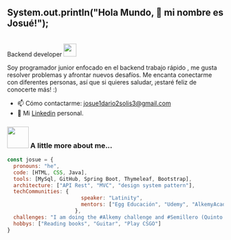 
<h2>System.out.println("Hola Mundo, 👋 mi nombre es Josué!");</h2>

<p></br>Backend developer <img src="https://media.giphy.com/media/WUlplcMpOCEmTGBtBW/giphy.gif" width="30"> 
</em></p>

Soy programador junior enfocado en el backend trabajo rápido , me gusta resolver problemas y afrontar nuevos desafíos. Me encanta conectarme con diferentes personas, así que si quieres saludar, ¡estaré feliz de conocerte más! :)

- 📫  Cómo contactarme: josue1dario2solis3@gmail.com 
- 💼  Mi [Linkedin](https://www.linkedin.com/in/josue-dario-solis/) personal.

### <img src="https://media.giphy.com/media/VgCDAzcKvsR6OM0uWg/giphy.gif" width="50"> A little more about me...  

```javascript
const josue = {
  pronouns: "he",
  code: [HTML, CSS, Java],
  tools: [MySql, GitHub, Spring Boot, Thymeleaf, Bootstrap],
  architecture: ["API Rest", "MVC", "design system pattern"],
  techCommunities: {
                        speaker: "Latinity",
                        mentors: ["Egg Educación", "Udemy", "AlkemyAcademy", "Youtube", "Stackoverflow"]
                      },
  challenges: "I am doing the #Alkemy challenge and #Semillero (Quinto Impacto)",
  hobbys: ["Reading books", "Guitar", "Play CSGO"]
}
```
 


